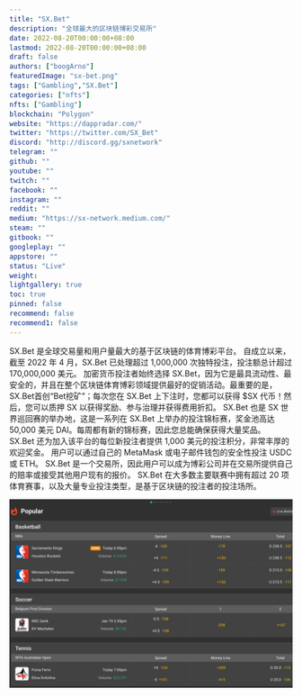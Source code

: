 ```yaml
---
title: "SX.Bet"
description: "全球最大的区块链博彩交易所"
date: 2022-08-20T00:00:00+08:00
lastmod: 2022-08-20T00:00:00+08:00
draft: false
authors: ["boogArno"]
featuredImage: "sx-bet.png"
tags: ["Gambling","SX.Bet"]
categories: ["nfts"]
nfts: ["Gambling"]
blockchain: "Polygon"
website: "https://dappradar.com/"
twitter: "https://twitter.com/SX_Bet"
discord: "http://discord.gg/sxnetwork"
telegram: ""
github: ""
youtube: ""
twitch: ""
facebook: ""
instagram: ""
reddit: ""
medium: "https://sx-network.medium.com/"
steam: ""
gitbook: ""
googleplay: ""
appstore: ""
status: "Live"
weight: 
lightgallery: true
toc: true
pinned: false
recommend: false
recommend1: false
---
```

SX.Bet 是全球交易量和用户量最大的基于区块链的体育博彩平台。
自成立以来，截至 2022 年 4 月，SX.Bet 已处理超过 1,000,000 次独特投注，投注额总计超过 170,000,000 美元。
加密货币投注者始终选择 SX.Bet，因为它是最具流动性、最安全的，并且在整个区块链体育博彩领域提供最好的促销活动。最重要的是，SX.Bet首创“Bet挖矿”；每次您在 SX.Bet 上下注时，您都可以获得 $SX 代币！然后，您可以质押 SX 以获得奖励、参与治理并获得费用折扣。
SX.Bet 也是 SX 世界巡回赛的举办地，这是一系列在 SX.Bet 上举办的投注锦标赛，奖金池高达 50,000 美元 DAI。每周都有新的锦标赛，因此您总能确保获得大量奖品。 SX.Bet 还为加入该平台的每位新投注者提供 1,000 美元的投注积分，非常丰厚的欢迎奖金。
用户可以通过自己的 MetaMask 或电子邮件钱包的安全性投注 USDC 或 ETH。 SX.Bet 是一个交易所，因此用户可以成为博彩公司并在交易所提供自己的赔率或接受其他用户现有的报价。 SX.Bet 在大多数主要联赛中拥有超过 20 项体育赛事，以及大量专业投注类型，是基于区块链的投注者的投注场所。

![sportx-dapp-gambling-matic-image1_4cb92f07654ef478bc006236f68002eb](sportx-dapp-gambling-matic-image1_4cb92f07654ef478bc006236f68002eb.png)